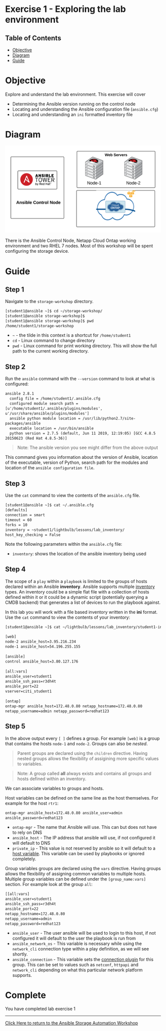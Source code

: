 # Exercise 1 - Exploring the lab environment

## Table of Contents

- [Objective](#objective)
- [Diagram](#diagram)
- [Guide](#guide)


# Objective

Explore and understand the lab environment.  This exercise will cover
- Determining the Ansible version running on the control node
- Locating and understanding the Ansible configuration file (`ansible.cfg`)
- Locating and understanding an `ini` formatted inventory file


# Diagram

![Red Hat Ansible Automation Lab Diagram](../../../images/ansible-storage-workshop.png)

There is the Ansible Control Node, Netapp Cloud Ontap working environment and two RHEL 7 nodes.  Most of this workshop will be spent configuring the storage device.


# Guide

## Step 1

Navigate to the `storage-workshop` directory.

```
[student1@ansible ~]$ cd ~/storage-workshop/
[student1@ansible storage-workshop]$
[student1@ansible storage-workshop]$ pwd
/home/student1/storage-workshop
```
 - `~` - the tilde in this context is a shortcut for `/home/student1`
 - `cd` - Linux command to change directory
 - `pwd` - Linux command for print working directory.  This will show the full path to the current working directory.

## Step 2

Run the `ansible` command with the `--version` command to look at what is configured:


```
ansible 2.8.1
  config file = /home/student1/.ansible.cfg
  configured module search path = [u'/home/student1/.ansible/plugins/modules', u'/usr/share/ansible/plugins/modules']
  ansible python module location = /usr/lib/python2.7/site-packages/ansible
  executable location = /usr/bin/ansible
  python version = 2.7.5 (default, Jun 11 2019, 12:19:05) [GCC 4.8.5 20150623 (Red Hat 4.8.5-36)]
```

> Note: The ansible version you see might differ from the above output

This command gives you information about the version of Ansible, location of the executable, version of Python, search path for the modules and location of the `ansible configuration file`.

## Step 3

Use the `cat` command to view the contents of the `ansible.cfg` file.

```
[student1@ansible ~]$ cat ~/.ansible.cfg
[defaults]
connection = smart
timeout = 60
forks = 10
inventory = ~student1/lightbulb/lessons/lab_inventory/
host_key_checking = False
```

Note the following parameters within the `ansible.cfg` file:

 - `inventory`: shows the location of the ansible inventory being used

## Step 4

The scope of a `play` within a `playbook` is limited to the groups of hosts declared within an Ansible **inventory**. Ansible supports multiple [inventory](http://docs.ansible.com/ansible/latest/intro_inventory.html) types. An inventory could be a simple flat file with a collection of hosts defined within it or it could be a dynamic script (potentially querying a CMDB backend) that generates a list of devices to run the playbook against.

In this lab you will work with a file based inventory written in the **ini** format. Use the `cat` command to view the contents of your inventory:

```bash
[student1@ansible ~]$ cat ~/lightbulb/lessons/lab_inventory/student1-instances
```

```
[web]
node-2 ansible_host=3.95.216.234
node-1 ansible_host=54.196.255.155

[ansible]
control ansible_host=3.80.127.176

[all:vars]
ansible_user=student1
ansible_ssh_pass=r3dh4t
ansible_port=22
vserver=citi_student1

[ontap]
ontap-mgr ansible_host=172.48.0.80 netapp_hostname=172.48.0.80 netapp_username=admin netapp_password=redhat123
```

## Step 5

In the above output every `[ ]` defines a group. For example `[web]` is a group that contains the hosts `node-1` and `node-2`. Groups can also be _nested_.

> Parent groups are declared using the `children` directive. Having nested groups allows the flexibility of assigining more specific values to variables.


> Note: A group called **all** always exists and contains all groups and hosts defined within an inventory.


We can associate variables to groups and hosts.

Host variables can be defined on the same line as the host themselves. For example for the host `rtr1`:

```
ontap-mgr ansible_host=172.48.0.80 ansible_user=admin ansible_password=redhat123
```

 - `ontap-mgr` - The name that Ansible will use.  This can but does not have to rely on DNS
 - `ansible_host` - The IP address that ansible will use, if not configured it will default to DNS
 - `private_ip` - This value is not reserved by ansible so it will default to a [host variable](http://docs.ansible.com/ansible/latest/intro_inventory.html#host-variables).  This variable can be used by playbooks or ignored completely.

Group variables groups are declared using the `vars` directive. Having groups allows the flexibility of assigning common variables to multiple hosts. Multiple group variables can be defined under the `[group_name:vars]` section. For example look at the group `all`:

```
[[all:vars]
ansible_user=student1
ansible_ssh_pass=r3dh4t
ansible_port=22
netapp_hostname=172.48.0.80
netapp_username=admin
netapp_password=redhat123
```

 - `ansible_user` - The user ansible will be used to login to this host, if not configured it will default to the user the playbook is run from
 - `ansible_network_os` - This variable is necessary while using the `network_cli` connection type within a play definition, as we will see shortly.
 - `ansible_connection` - This variable sets the [connection plugin](https://docs.ansible.com/ansible/latest/plugins/connection.html) for this group.  This can be set to values such as `netconf`, `httpapi` and `network_cli` depending on what this particular network platform supports.


# Complete

You have completed lab exercise 1

---
[Click Here to return to the Ansible Storage Automation Workshop](../README.md)
